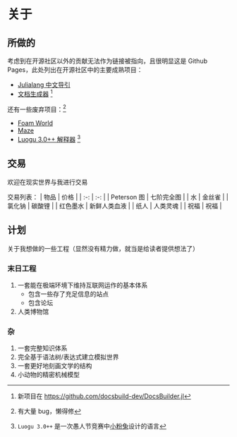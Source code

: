 # 关于
## 所做的
考虑到在开源社区以外的贡献无法作为链接被指向，且很明显这是 Github Pages，此处列出在开源社区中的主要成熟项目：
- [Julialang 中文导引](https://learn.juliacn.com)
- [文档生成器](https://juliaroadmap.github.io/DoctreePages.jl) [^1]

还有一些废弃项目：[^2]
- [Foam World](https://foamworld.github.io/)
- [Maze](https://github.com/Rratic/Maze)
- [Luogu 3.0++ 解释器](https://github.com/Rratic/Luogu3.0plusplus) [^3]

## 交易
欢迎在现实世界与我进行交易

交易列表：
| 物品 | 价格 |
| :-: | :-: |
| Peterson 图 | 七阶完全图 |
| 水 | 金丝雀 |
| 氯化钠 | 碳酸锂 |
| 红色墨水 | 新鲜人类血液 |
| 纸人 | 人类灵魂 |
| 祝福 | 祝福 |

## 计划
关于我想做的一些工程（显然没有精力做，就当是给读者提供想法了）

### 末日工程
1. 一套能在极端环境下维持互联网运作的基本体系
	* 包含一些存了充足信息的站点
	* 包含论坛
2. 人类博物馆

### 杂
1. 一套完整知识体系
2. 完全基于语法树/表达式建立模拟世界
3. 一套更好地刻画文学的结构
4. 小动物的精密机械模型

[^1]: 新项目在 <https://github.com/docsbuild-dev/DocsBuilder.jl>
[^2]: 有大量 bug，懒得修
[^3]: `Luogu 3.0++` 是一次愚人节竞赛中[小粉兔](https://github.com/GitPinkRabbit)设计的语言
